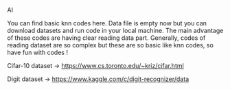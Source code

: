 AI

You can find basic knn codes here. Data file is empty now but you can download datasets and run code in your local machine. The main advantage of these codes are having clear reading data part. Generally, codes of reading dataset are so complex but these are so basic like knn codes, so have fun with codes !

Cifar-10 dataset -> https://www.cs.toronto.edu/~kriz/cifar.html

Digit dataset -> https://www.kaggle.com/c/digit-recognizer/data
